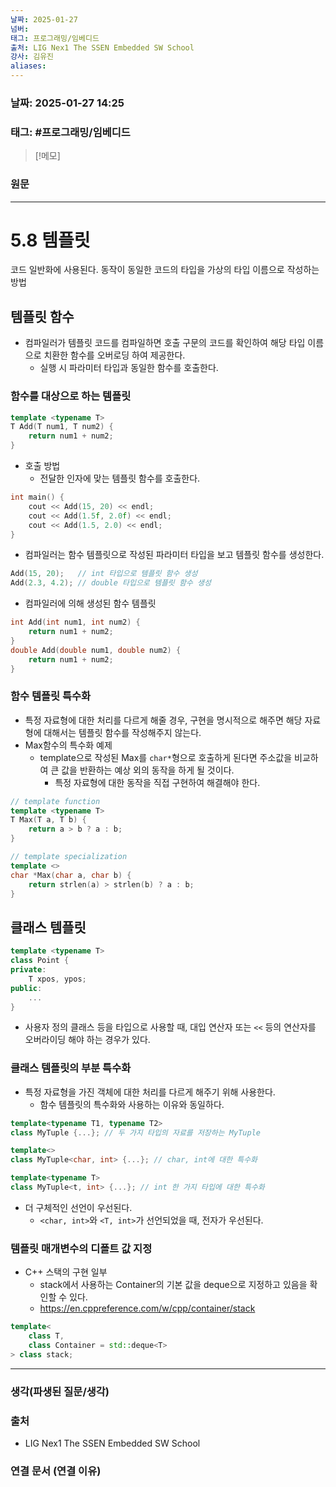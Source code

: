 ```yaml
---
날짜: 2025-01-27
넘버: 
태그: 프로그래밍/임베디드
출처: LIG Nex1 The SSEN Embedded SW School
강사: 김유진
aliases:
---
```

### 날짜:  2025-01-27 14:25

### 태그: #프로그래밍/임베디드

>[!메모]
>

### 원문
---
# 5.8 템플릿
코드 일반화에 사용된다.
동작이 동일한 코드의 타입을 가상의 타입 이름으로 작성하는 방법
## 템플릿 함수
- 컴파일러가 템플릿 코드를 컴파일하면 호출 구문의 코드를 확인하여 해당 타입 이름으로 치환한 함수를 오버로딩 하여 제공한다.
	- 실행 시 파라미터 타입과 동일한 함수를 호출한다.
### 함수를 대상으로 하는 템플릿
```cpp
template <typename T>
T Add(T num1, T num2) {
	return num1 + num2;
}
```
- 호출 방법
	- 전달한 인자에 맞는 템플릿 함수를 호출한다.
```c++
int main() {
	cout << Add(15, 20) << endl;
	cout << Add(1.5f, 2.0f) << endl;
	cout << Add(1.5, 2.0) << endl;
}
```
- 컴파일러는 함수 템플릿으로 작성된 파라미터 타입을 보고 템플릿 함수를 생성한다.
```c++
Add(15, 20);   // int 타입으로 템플릿 함수 생성
Add(2.3, 4.2); // double 타입으로 템플릿 함수 생성
```
- 컴파일러에 의해 생성된 함수 템플릿
```c++
int Add(int num1, int num2) {
	return num1 + num2;
}
double Add(double num1, double num2) {
	return num1 + num2;
}
```

### 함수 템플릿 특수화
- 특정 자료형에 대한 처리를 다르게 해줄 경우, 구현을 명시적으로 해주면 해당 자료형에 대해서는 템플릿 함수를 작성해주지 않는다.
- Max함수의 특수화 예제
	- template으로 작성된 Max를 `char*`형으로 호출하게 된다면 주소값을 비교하여 큰 값을 반환하는 예상 외의 동작을 하게 될 것이다.
		- 특정 자료형에 대한 동작을 직접 구현하여 해결해야 한다.
```c++
// template function
template <typename T>
T Max(T a, T b) {
	return a > b ? a : b;
}

// template specialization
template <>
char *Max(char a, char b) {
	return strlen(a) > strlen(b) ? a : b;
}
```
## 클래스 템플릿
```cpp
template <typename T>
class Point {
private:
	T xpos, ypos;
public:
	...
}
```
- 사용자 정의 클래스 등을 타입으로 사용할 때, 대입 연산자 또는 `<<` 등의 연산자를 오버라이딩 해야 하는 경우가 있다.
### 클래스 템플릿의 부분 특수화
- 특정 자료형을 가진 객체에 대한 처리를 다르게 해주기 위해 사용한다.
	- 함수 템플릿의 특수화와 사용하는 이유와 동일하다.
```c++
template<typename T1, typename T2>
class MyTuple {...}; // 두 가지 타입의 자료를 저장하는 MyTuple

template<>
class MyTuple<char, int> {...}; // char, int에 대한 특수화

template<typename T>
class MyTuple<t, int> {...}; // int 한 가지 타입에 대한 특수화
```
- 더 구체적인 선언이 우선된다.
	- `<char, int>`와 `<T, int>`가 선언되었을 때, 전자가 우선된다.

### 템플릿 매개변수의 디폴트 값 지정
- C++ 스택의 구현 일부
	- stack에서 사용하는 Container의 기본 값을 deque으로 지정하고 있음을 확인할 수 있다. 
	- https://en.cppreference.com/w/cpp/container/stack
```c++
template<
    class T,
    class Container = std::deque<T>
> class stack;
```


---
### 생각(파생된 질문/생각)

### 출처
- LIG Nex1 The SSEN Embedded SW School

### 연결 문서 (연결 이유)
